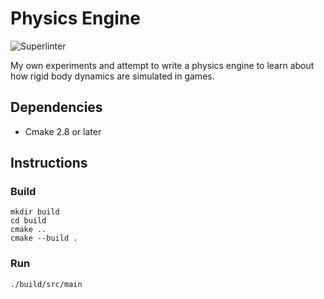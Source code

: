 # Physics Engine
![Superlinter](https://github.com/deadVertex/physics-engine/actions/workflows/superlinter.yml/badge.svg)

My own experiments and attempt to write a physics engine to learn about how
rigid body dynamics are simulated in games.

## Dependencies
- Cmake 2.8 or later

## Instructions
### Build
```shell
mkdir build
cd build
cmake ..
cmake --build .
```

### Run
```shell
./build/src/main
```
